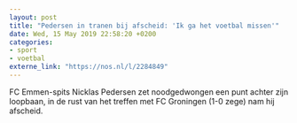 ```yaml
---
layout: post
title: "Pedersen in tranen bij afscheid: 'Ik ga het voetbal missen'"
date: Wed, 15 May 2019 22:58:20 +0200
categories: 
- sport 
- voetbal 
externe_link: "https://nos.nl/l/2284849"
---
```


FC Emmen-spits Nicklas Pedersen zet noodgedwongen een punt achter zijn loopbaan, in de rust van het treffen met FC Groningen (1-0 zege) nam hij afscheid.

